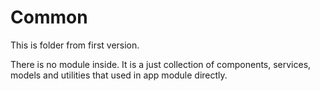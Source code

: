 # Common

This is folder from first version.
 
There is no module inside. It is a just collection of components, services, models and utilities that used in app module directly.
